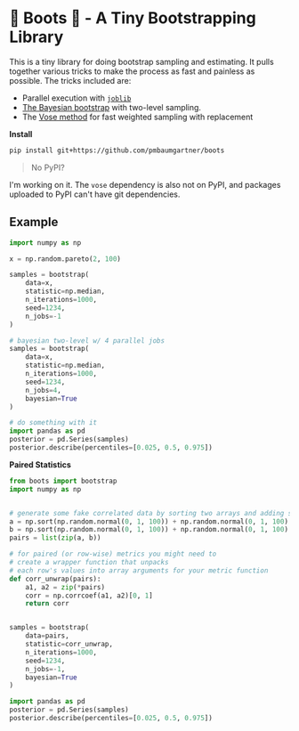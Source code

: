 # 🥾 Boots 👢 - A Tiny Bootstrapping Library

This is a tiny library for doing bootstrap sampling and estimating. It pulls together various tricks to make the process as fast and painless as possible. The tricks included are:

- Parallel execution with [`joblib`](https://joblib.readthedocs.io/en/latest/parallel.html) 
- [The Bayesian bootstrap](https://matteocourthoud.github.io/post/bayes_boot/) with two-level sampling.
- The [Vose method](https://github.com/MaxHalford/vose) for fast weighted sampling with replacement

**Install**

```bash
pip install git+https://github.com/pmbaumgartner/boots
```

> No PyPI?

I'm working on it. The `vose` dependency is also not on PyPI, and packages uploaded to PyPI can't have git dependencies.

## Example

```python
import numpy as np

x = np.random.pareto(2, 100)

samples = bootstrap(
    data=x,
    statistic=np.median,
    n_iterations=1000,
    seed=1234,
    n_jobs=-1
)

# bayesian two-level w/ 4 parallel jobs
samples = bootstrap(
    data=x,
    statistic=np.median, 
    n_iterations=1000, 
    seed=1234, 
    n_jobs=4, 
    bayesian=True
)

# do something with it
import pandas as pd
posterior = pd.Series(samples)
posterior.describe(percentiles=[0.025, 0.5, 0.975])
```

**Paired Statistics**

```python
from boots import bootstrap
import numpy as np


# generate some fake correlated data by sorting two arrays and adding some noise
a = np.sort(np.random.normal(0, 1, 100)) + np.random.normal(0, 1, 100)
b = np.sort(np.random.normal(0, 1, 100)) + np.random.normal(0, 1, 100)
pairs = list(zip(a, b))

# for paired (or row-wise) metrics you might need to
# create a wrapper function that unpacks
# each row's values into array arguments for your metric function
def corr_unwrap(pairs):
    a1, a2 = zip(*pairs)
    corr = np.corrcoef(a1, a2)[0, 1]
    return corr


samples = bootstrap(
    data=pairs,
    statistic=corr_unwrap,
    n_iterations=1000,
    seed=1234,
    n_jobs=-1,
    bayesian=True
)

import pandas as pd
posterior = pd.Series(samples)
posterior.describe(percentiles=[0.025, 0.5, 0.975])
```

